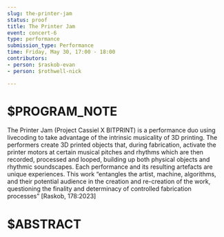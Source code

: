 ```yaml
---
slug: the-printer-jam
status: proof
title: The Printer Jam
event: concert-6
type: performance
submission_type: Performance
time: Friday, May 30, 17:00 - 18:00
contributors:
- person: $raskob-evan
- person: $rothwell-nick

---
```


# $PROGRAM_NOTE

The Printer Jam (Project Cassiel X BITPRINT) is a performance duo using
livecoding to take advantage of the intrinsic musicality of 3D printing. The
performers create 3D printed objects that, during fabrication, activate the printer
motors at certain musical pitches and rhythms which are then recorded, processed
and looped, building up both physical objects and rhythmic soundscapes. Each
performance and its resulting artefacts are unique experiences. This work
“entangles the artist, machine, algorithms, and their potential audience in the
creation and re-creation of the work, questioning the finality and determinacy of
controlled fabrication processes” [Raskob, 178:2023]

# $ABSTRACT




